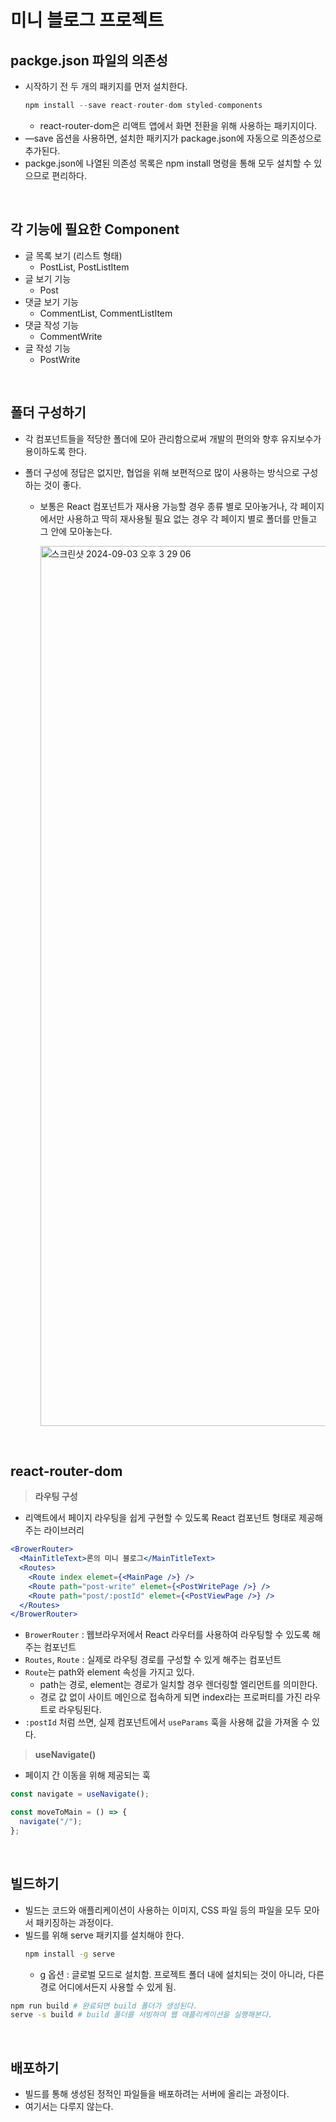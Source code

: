 # 미니 블로그 프로젝트

## packge.json 파일의 의존성

- 시작하기 전 두 개의 패키지를 먼저 설치한다.
  ```jsx
  npm install --save react-router-dom styled-components
  ```
  - react-router-dom은 리액트 앱에서 화면 전환을 위해 사용하는 패키지이다.
- —save 옵션을 사용하면, 설치한 패키지가 package.json에 자동으로 의존성으로 추가된다.
- packge.json에 나열된 의존성 목록은 npm install 명령을 통해 모두 설치할 수 있으므로 편리하다.

<br/>

## 각 기능에 필요한 Component

- 글 목록 보기 (리스트 형태)
  - PostList, PostListItem
- 글 보기 기능
  - Post
- 댓글 보기 기능
  - CommentList, CommentListItem
- 댓글 작성 기능
  - CommentWrite
- 글 작성 기능
  - PostWrite

<br/>

## 폴더 구성하기

- 각 컴포넌트들을 적당한 폴더에 모아 관리함으로써 개발의 편의와 향후 유지보수가 용이하도록 한다.
- 폴더 구성에 정답은 없지만, 협업을 위해 보편적으로 많이 사용하는 방식으로 구성하는 것이 좋다.

  - 보통은 React 컴포넌트가 재사용 가능할 경우 종류 별로 모아놓거나, 각 페이지에서만 사용하고 딱히 재사용될 필요 없는 경우 각 페이지 별로 폴더를 만들고 그 안에 모아놓는다.

    <img width="1408" alt="스크린샷 2024-09-03 오후 3 29 06" src="https://gist.github.com/user-attachments/assets/4c38a553-a30a-429a-ab20-58b938e5722b">

<br/>

## react-router-dom

> **라우팅 구성**

- 리액트에서 페이지 라우팅을 쉽게 구현할 수 있도록 React 컴포넌트 형태로 제공해주는 라이브러리

```jsx
<BrowerRouter>
  <MainTitleText>론의 미니 블로그</MainTitleText>
  <Routes>
    <Route index elemet={<MainPage />} />
    <Route path="post-write" elemet={<PostWritePage />} />
    <Route path="post/:postId" elemet={<PostViewPage />} />
  </Routes>
</BrowerRouter>
```

- `BrowerRouter` : 웹브라우저에서 React 라우터를 사용하여 라우팅할 수 있도록 해주는 컴포넌트
- `Routes`, `Route` : 실제로 라우팅 경로를 구성할 수 있게 해주는 컴포넌트
- `Route`는 path와 element 속성을 가지고 있다.
  - path는 경로, element는 경로가 일치할 경우 렌더링할 엘리먼트를 의미한다.
  - 경로 값 없이 사이트 메인으로 접속하게 되면 index라는 프로퍼티를 가진 라우트로 라우팅된다.
- `:postId` 처럼 쓰면, 실제 컴포넌트에서 `useParams` 훅을 사용해 값을 가져올 수 있다.

> **useNavigate()**

- 페이지 간 이동을 위해 제공되는 훅

```jsx
const navigate = useNavigate();

const moveToMain = () => {
  navigate("/");
};
```

<br/>

## 빌드하기

- 빌드는 코드와 애플리케이션이 사용하는 이미지, CSS 파일 등의 파일을 모두 모아서 패키징하는 과정이다.
- 빌드를 위해 serve 패키지를 설치해야 한다.
  ```bash
  npm install -g serve
  ```
  - g 옵션 : 글로벌 모드로 설치함. 프로젝트 폴더 내에 설치되는 것이 아니라, 다른 경로 어디에서든지 사용할 수 있게 됨.

```bash
npm run build # 완료되면 build 폴더가 생성된다.
serve -s build # build 폴더를 서빙하여 웹 애플리케이션을 실행해본다.
```

<br/>

## 배포하기

- 빌드를 통해 생성된 정적인 파일들을 배포하려는 서버에 올리는 과정이다.
- 여기서는 다루지 않는다.
